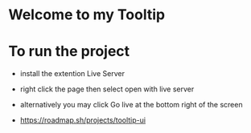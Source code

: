 # Welcome to my Tooltip

# To run the project

- install the extention Live Server
- right click the page then select open with live server
- alternatively you may click Go live at the bottom right of the screen

- https://roadmap.sh/projects/tooltip-ui
